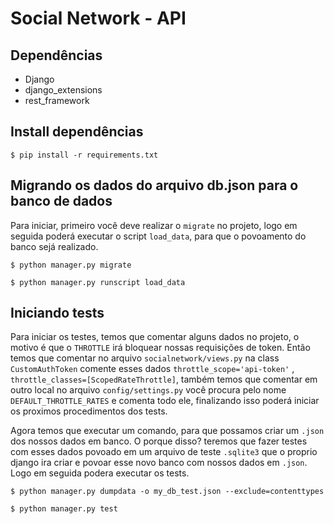 # Social Network - API

## Dependências
* Django
* django_extensions
* rest_framework

## Install dependências
```
$ pip install -r requirements.txt
```

## Migrando os dados do arquivo db.json para o banco de dados
Para iniciar, primeiro você deve realizar o ``migrate`` no projeto, logo em seguida poderá executar o script ``load_data``, para que o povoamento do banco sejá realizado. 

```
$ python manager.py migrate
```

```
$ python manager.py runscript load_data
```

## Iniciando tests
Para iniciar os testes, temos que comentar alguns dados no projeto, o motivo é que o ``THROTTLE`` irá bloquear nossas requisições de token. Então temos que comentar no arquivo ``socialnetwork/views.py`` na class ``CustomAuthToken`` comente esses dados ``throttle_scope='api-token'`` , ``throttle_classes=[ScopedRateThrottle]``, também temos que comentar em outro local no arquivo ``config/settings.py`` você procura pelo nome ``DEFAULT_THROTTLE_RATES`` e comenta todo ele, finalizando isso poderá iniciar os proximos procedimentos dos tests.

Agora temos que executar um comando, para que possamos criar um ``.json`` dos nossos dados em banco. O porque disso? teremos que fazer testes com esses dados povoado em um arquivo de teste ``.sqlite3`` que o proprio django ira criar e povoar esse novo banco com nossos dados em ``.json``. Logo em seguida podera executar os tests.

```
$ python manager.py dumpdata -o my_db_test.json --exclude=contenttypes
```
```
$ python manager.py test
```
